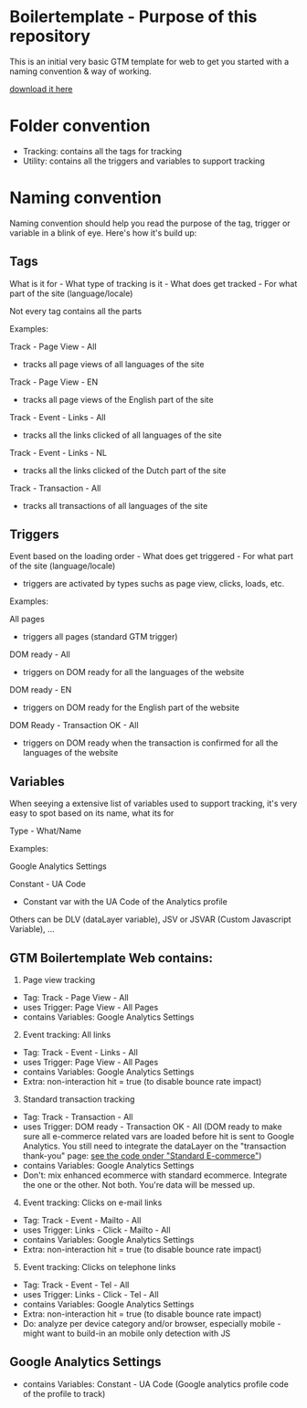 # Boilertemplate - Purpose of this repository
This is an initial very basic GTM template for web
to get you started with a naming convention & way of working.

[download it here](https://github.com/Parafix/google-tag-manager/blob/master/GTM-Boilertemplate-web.json)

# Folder convention
- Tracking: contains all the tags for tracking
- Utility: contains all the triggers and variables to support tracking

# Naming convention
Naming convention should help you read the purpose of the tag, trigger or variable in a blink of eye.
Here's how it's build up:

## Tags
What is it for - What type of tracking is it - What does get tracked - For what part of the site (language/locale)

Not every tag contains all the parts

Examples:

Track - Page View - All 
- tracks all page views of all languages of the site

Track - Page View - EN 
- tracks all page views of the English part of the site

Track - Event - Links - All 
- tracks all the links clicked of all languages of the site

Track - Event - Links - NL 
- tracks all the links clicked of the Dutch part of the site

Track - Transaction - All 
- tracks all transactions of all languages of the site

## Triggers
Event based on the loading order - What does get triggered - For what part of the site (language/locale)

* triggers are activated by types suchs as page view, clicks, loads, etc.

Examples:

All pages 
- triggers all pages (standard GTM trigger)

DOM ready - All 
- triggers on DOM ready for all the languages of the website

DOM ready - EN 
- triggers on DOM ready for the English part of the website

DOM Ready - Transaction OK - All 
- triggers on DOM ready when the transaction is confirmed for all the languages of the website

## Variables
When seeying a extensive list of variables used to support tracking, it's very easy to spot based on its name, what its for

Type - What/Name

Examples:

Google Analytics Settings 

Constant - UA Code 
- Constant var with the UA Code of the Analytics profile

Others can be DLV (dataLayer variable), JSV or JSVAR (Custom Javascript Variable), ...

## GTM Boilertemplate Web contains:
1) Page view tracking
- Tag: Track - Page View - All
- uses Trigger: Page View - All Pages
- contains Variables: Google Analytics Settings

2) Event tracking: All links
- Tag: Track - Event - Links - All
- uses Trigger: Page View - All Pages
- contains Variables: Google Analytics Settings
- Extra: non-interaction hit = true (to disable bounce rate impact)

3) Standard transaction tracking
- Tag: Track - Transaction - All
- uses Trigger: DOM ready - Transaction OK - All 
(DOM ready to make sure all e-commerce related vars are loaded before hit is sent to Google Analytics. You still need to integrate the dataLayer on the "transaction thank-you" page: [see the code onder "Standard E-commerce"](https://support.google.com/tagmanager/answer/6107169?hl=en)) 
- contains Variables: Google Analytics Settings
- Don't: mix enhanced ecommerce with standard ecommerce. Integrate the one or the other. Not both. You're data will be messed up.

4) Event tracking: Clicks on e-mail links
- Tag: Track - Event - Mailto - All
- uses Trigger: Links - Click - Mailto - All
- contains Variables: Google Analytics Settings
- Extra: non-interaction hit = true (to disable bounce rate impact)

5) Event tracking: Clicks on telephone links
- Tag: Track - Event - Tel - All
- uses Trigger: Links - Click - Tel - All
- contains Variables: Google Analytics Settings
- Extra: non-interaction hit = true (to disable bounce rate impact)
- Do: analyze per device category and/or browser, especially mobile - might want to build-in an mobile only detection with JS

## Google Analytics Settings
- contains Variables: Constant - UA Code (Google analytics profile code of the profile to track)
